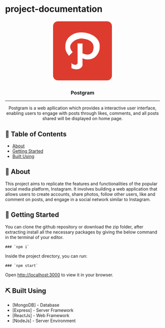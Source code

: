# project-documentation

<p align="center">
  <a href="" rel="noopener">
 <img width=200px height=200px src="frontend/public/logo512.png" alt="Project logo"></a>
</p>

<h3 align="center">Postgram</h3>

---

<p align="center"> Postgram is a web apllication which provides a interactive user interface, enabling users to engage with posts through likes, comments, and all posts shared will be displayed on home page.
    <br> 
</p>

## 📝 Table of Contents
- [About](#about)
- [Getting Started](#getting_started)
- [Built Using](#built_using)

## 🧐 About <a name = "about"></a>
This project aims to replicate the features and functionalities of the popular social media platform, Instagram. It involves building a web application that allows users to create accounts, share photos, follow other users, like and comment on posts, and engage in a social network similar to Instagram.

## 🏁 Getting Started <a name = "getting_started"></a>
You can clone the github repository or download the zip folder, after extracting install all the necessary packages by giving the below command in the terminal of your editor.
```
### `npm i`
```
Inside the project directory, you can run:
```
### `npm start`
```

Open [http://localhost:3000](http://localhost:3000) to view it in your browser.

## ⛏️ Built Using <a name = "built_using"></a>
- [MongoDB] - Database
- [Express] - Server Framework
- [ReactJs] - Web Framework
- [NodeJs] - Server Environment
